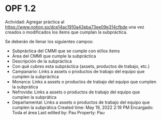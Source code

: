 # OPF 1.2

Actividad: Agregar práctica al https://www.notion.so/dce14ac1910a43eba73ee09e314cfbde una vez creados o modificados los ítems que cumplan la subpráctica. 

Se deberán de llenar los siguientes campos:
- Subpráctica del CMMI que se cumple con el/los ítems
- Área del CMMI que cumple la subpráctica
- Descripción de la subpráctica
- Con qué cubres esta subpráctica (assets, productos de trabajo, etc.)
- Campanario: Links a assets o productos de trabajo del equipo que cumplen la subpráctica
- Monarca: Links a assets o productos de trabajo del equipo que cumplen la subprática
- Nefrovida: Links a assets o productos de trabajo del equipo que cumplen la subprática
- Departamental: Links a assets o productos de trabajo del equipo que cumplen la subprática
Created time: May 19, 2022 2:19 PM
Encargado: Toda el área
Last edited by: Pau
Property: Pau